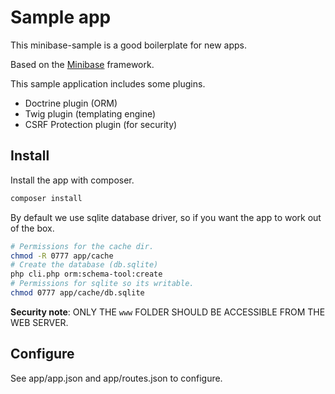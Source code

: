# Sample app
This minibase-sample is a good boilerplate for new apps.

Based on the [Minibase](https://github.com/peec/minibase) framework. 


This sample application includes some plugins.

- Doctrine plugin (ORM)
- Twig plugin (templating engine)
- CSRF Protection plugin (for security)

## Install

Install the app with composer.

```bash
composer install
```

By default we use sqlite database driver, so if you want the app to work out of the box.

```bash
# Permissions for the cache dir.
chmod -R 0777 app/cache
# Create the database (db.sqlite)
php cli.php orm:schema-tool:create
# Permissions for sqlite so its writable.
chmod 0777 app/cache/db.sqlite
```


**Security note**: ONLY THE `www` FOLDER SHOULD BE ACCESSIBLE FROM THE WEB SERVER.


## Configure

See app/app.json and app/routes.json to configure.
